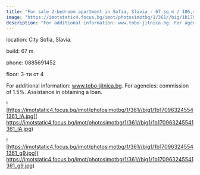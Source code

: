 ```yaml
---
title: "For sale 2-bedroom apartment in Sofia, Slavia - 67 sq.m / 106,431 EUR :: imot.bg Ad"
image: "https://imotstatic4.focus.bg/imot/photosimotbg/1/361//big/1b170963245541361_fb.jpg"
description: "For additional information: www.tobo-jitnica.bg. For agencies: commission of 1.5%. Assistance in obtaining a loan."
---
```


location: City Sofia, Slavia.

build: 67 m

phone: 0885691452

floor: 3-ти от 4

For additional information: www.tobo-jitnica.bg. For agencies: commission of 1.5%. Assistance in obtaining a loan.


![https://imotstatic4.focus.bg/imot/photosimotbg/1/361//big1/1b170963245541361_lA.jpg]( https://imotstatic4.focus.bg/imot/photosimotbg/1/361//big1/1b170963245541361_lA.jpg)


![https://imotstatic4.focus.bg/imot/photosimotbg/1/361//big1/1b170963245541361_g9.jpg]( https://imotstatic4.focus.bg/imot/photosimotbg/1/361//big1/1b170963245541361_g9.jpg)


